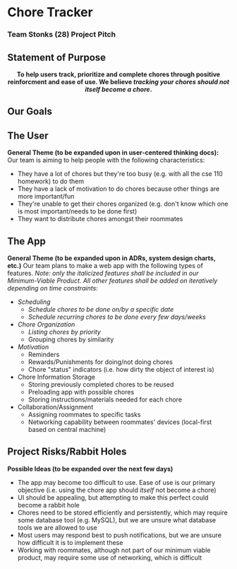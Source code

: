 # Chore Tracker
### Team Stonks (28) Project Pitch

## Statement of Purpose

<div align="center"><strong>To help users track, prioritize and complete chores through positive reinforcment and ease of use. We believe <em>tracking your chores should not itself become a chore</em>.</strong></div>

## Our Goals

## The User

**General Theme (to be expanded upon in user-centered thinking docs):** Our team is aiming to help people with the following characteristics:
- They have a lot of chores but they're too busy (e.g. with all the cse 110 homework) to do them
- They have a lack of motivation to do chores because other things are more important/fun
- They're unable to get their chores organized (e.g. don't know which one is most important/needs to be done first)
- They want to distribute chores amongst their roommates

## The App

**General Theme (to be expanded upon in ADRs, system design charts, etc.)** Our team plans to make a web app with the following types of features. *Note: only the italicized features shall be included in our Minimum-Viable Product. All other features shall be added on iteratively depending on time constraints*:
- *Scheduling*
  - *Schedule chores to be done on/by a specific date*
  - *Schedule recurring chores to be done every few days/weeks*
- *Chore Organization*
  - *Listing chores by priority*
  - Grouping chores by similarity
- *Motivation*
  - Reminders
  - Rewards/Punishments for doing/not doing chores
  - Chore "status" indicators (i.e. how dirty the object of interest is)
- Chore Information Storage
  - Storing previously completed chores to be reused
  - Preloading app with possible chores
  - Storing instructions/materials needed for each chore
- Collaboration/Assignment
  - Assigning roommates to specific tasks
  - Networking capability between roommates' devices (local-first based on central machine)

## Project Risks/Rabbit Holes

**Possible Ideas (to be expanded over the next few days)**
- The app may become too difficult to use. Ease of use is our primary objective (i.e. using the chore app should *itself* not become a chore)
- UI should be appealing, but attempting to make this perfect could become a rabbit hole
- Chores need to be stored efficiently and persistently, which may require some database tool (e.g. MySQL), but we are unsure what database tools we are allowed to use
- Most users may respond best to push notifications, but we are unsure how difficult it is to implement these
- Working with roommates, although not part of our minimum viable product, may require some use of networking, which is difficult
